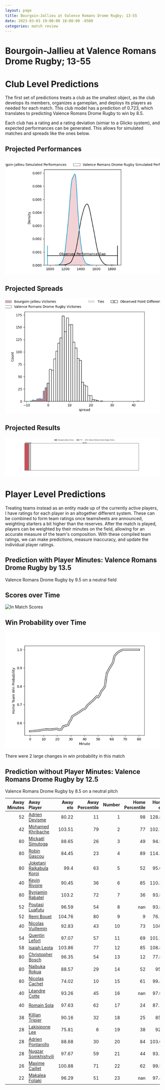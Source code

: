 ```yaml
---  
layout: page  
title: Bourgoin-Jallieu at Valence Romans Drome Rugby; 13-55  
date: 2023-03-03 19:00:00 18:00:00 -0500  
categories: match review  
---
```

# Bourgoin-Jallieu at Valence Romans Drome Rugby; 13-55

# Club Level Predictions


The first set of predictions treats a club as the smallest object, as the club develops its members, organizes a gameplan, and deploys its players as needed for each match. This club model has a prediction of 0.723, which translates to predicting Valence Romans Drome Rugby to win by 8.5.

Each club has a rating and a rating deviation (simiar to a Glicko system), and expected performances can be generated. This allows for simulated matches and spreads like the ones below.
## Projected Performances


![Projected Performances](plots/performances_2023-03-03-ValenceRomansDromeRugby-Bourgoin-Jallieu.png)
## Projected Spreads


![Projected Spreads](plots/spreads_2023-03-03-ValenceRomansDromeRugby-Bourgoin-Jallieu.png)
## Projected Results


![Projected Results](plots/resultbar_2023-03-03-ValenceRomansDromeRugby-Bourgoin-Jallieu.png)
# Player Level Predictions


Treating teams instead as an entity made up of the currently active players, I have ratings for each player in an altogether different system. These can be combined to form team ratings once teamsheets are announced, weighting starters a bit higher than the reserves. After the match is played, players can be weighted by their minutes on the field, allowing for an accurate measure of the team's composition. With these compiled team ratings, we can make predictions, measure inaccuracy, and update the individual player ratings.
## Prediction with Player Minutes: Valence Romans Drome Rugby by 13.5


Valence Romans Drome Rugby by 9.5 on a neutral field
## Scores over Time


![In Match Scores](plots/recap_scores_2023-03-03-ValenceRomansDromeRugby-Bourgoin-Jallieu.png)
## Win Probability over Time


![In Match Predictions](plots/recap_prob_2023-03-03-ValenceRomansDromeRugby-Bourgoin-Jallieu.png)

There were 2 large changes in win probability in this match
## Prediction without Player Minutes: Valence Romans Drome Rugby by 12.5


Valence Romans Drome Rugby by 8.5 on a neutral pitch



|   Away Minutes | Away Player                                                                    |   Away elo |   Away Percentile |   Number |   Home Percentile |   Home elo | Home Player                                                                |   Home Minutes |
|---------------:|:-------------------------------------------------------------------------------|-----------:|------------------:|---------:|------------------:|-----------:|:---------------------------------------------------------------------------|---------------:|
|             52 | [Adrien Devisme](..//playerfiles//AdrienDevisme_cleaned.md)                    |      80.22 |                11 |        1 |                98 |     128.82 | [Sami Zouhair](..//playerfiles//SamiZouhair_cleaned.md)                    |             50 |
|             42 | [Mohamed Khribache](..//playerfiles//MohamedKhribache_cleaned.md)              |     103.51 |                79 |        2 |                77 |     102.74 | [Dorian Marco Pena](..//playerfiles//DorianMarcoPena_cleaned.md)           |             57 |
|             80 | [Mickaël Simutoga](..//playerfiles//MickaëlSimutoga_cleaned.md)                |      88.65 |                26 |        3 |                49 |      94.52 | [John Henry Fincham](..//playerfiles//JohnHenryFincham_cleaned.md)         |             46 |
|             80 | [Robin Gascou](..//playerfiles//RobinGascou_cleaned.md)                        |      84.45 |                23 |        4 |                89 |     114.14 | [Darrell Dyer](..//playerfiles//DarrellDyer_cleaned.md)                    |             80 |
|             80 | [Joketani Raikabula Koroi](..//playerfiles//JoketaniRaikabulaKoroi_cleaned.md) |      99.4  |                63 |        5 |                52 |      95.69 | [Florian Goumat](..//playerfiles//FlorianGoumat_cleaned.md)                |             59 |
|             40 | [Kevin Rivoire](..//playerfiles//KevinRivoire_cleaned.md)                      |      90.45 |                36 |        6 |                85 |     110.31 | [Alexis Armary](..//playerfiles//AlexisArmary_cleaned.md)                  |             80 |
|             80 | [Bynjamin Rabatel](..//playerfiles//BynjaminRabatel_cleaned.md)                |     103.2  |                72 |        7 |                36 |      93.87 | [Sven Bernat Girlando](..//playerfiles//SvenBernatGirlando_cleaned.md)     |             80 |
|             52 | [Poutasi Luafutu](..//playerfiles//PoutasiLuafutu_cleaned.md)                  |      96.59 |                54 |        8 |               nan |      93.89 | [Ioane Iashagashvili](..//playerfiles//IoaneIashagashvili_cleaned.md)      |             46 |
|             52 | [Remi Bouet](..//playerfiles//RemiBouet_cleaned.md)                            |     104.76 |                80 |        9 |                 9 |      76.13 | [Tim Menzel](..//playerfiles//TimMenzel_cleaned.md)                        |             64 |
|             40 | [Nicolas Vuillemin](..//playerfiles//NicolasVuillemin_cleaned.md)              |      92.83 |                43 |       10 |                73 |     104.1  | [Joris Moura](..//playerfiles//JorisMoura_cleaned.md)                      |             80 |
|             54 | [Quentin Lefort](..//playerfiles//QuentinLefort_cleaned.md)                    |      97.07 |                57 |       11 |                69 |     101.12 | [Mason Emerson](..//playerfiles//MasonEmerson_cleaned.md)                  |             80 |
|             58 | [Isaiah Leota](..//playerfiles//IsaiahLeota_cleaned.md)                        |     103.86 |                77 |       12 |                85 |     108.83 | [Ben Neiceru](..//playerfiles//BenNeiceru_cleaned.md)                      |             80 |
|             80 | [Christopher Bosch](..//playerfiles//ChristopherBosch_cleaned.md)              |      96.35 |                54 |       13 |                12 |      77.85 | [Anatole Pauvert](..//playerfiles//AnatolePauvert_cleaned.md)              |             50 |
|             80 | [Naibuka Rokua](..//playerfiles//NaibukaRokua_cleaned.md)                      |      88.57 |                29 |       14 |                52 |      95.6  | [Adam Vargas](..//playerfiles//AdamVargas_cleaned.md)                      |             80 |
|             80 | [Nicolas Cachet](..//playerfiles//NicolasCachet_cleaned.md)                    |      74.02 |                10 |       15 |                61 |      99.47 | [Quentin Gobet](..//playerfiles//QuentinGobet_cleaned.md)                  |             59 |
|             40 | [Léandre Cotte](..//playerfiles//LéandreCotte_cleaned.md)                      |      93.26 |                45 |       16 |               nan |      97.66 | [Kevin Goze](..//playerfiles//KevinGoze_cleaned.md)                        |             34 |
|             40 | [Romain Sola](..//playerfiles//RomainSola_cleaned.md)                          |      97.63 |                62 |       17 |                24 |      87.14 | [Matthew Gicquel](..//playerfiles//MatthewGicquel_cleaned.md)              |             34 |
|             38 | [Killian Tripier](..//playerfiles//KillianTripier_cleaned.md)                  |      90.16 |                32 |       18 |                25 |      85.7  | [Andrea Pontanier](..//playerfiles//AndreaPontanier_cleaned.md)            |             30 |
|             28 | [Lakisipone Lee](..//playerfiles//LakisiponeLee_cleaned.md)                    |      75.81 |                 6 |       19 |                38 |      92.7  | [Akuila Joeli Tabualevu](..//playerfiles//AkuilaJoeliTabualevu_cleaned.md) |             30 |
|             28 | [Adrien Pontarollo](..//playerfiles//AdrienPontarollo_cleaned.md)              |      88.68 |                30 |       20 |                84 |     103.69 | [Yanis Gimenez](..//playerfiles//YanisGimenez_cleaned.md)                  |             23 |
|             28 | [Nugzar Somkhishvili](..//playerfiles//NugzarSomkhishvili_cleaned.md)          |      97.67 |                59 |       21 |                44 |      93.18 | [François Uys](..//playerfiles//FrançoisUys_cleaned.md)                    |             21 |
|             26 | [Maxime Caillet](..//playerfiles//MaximeCaillet_cleaned.md)                    |     100.88 |                71 |       22 |                62 |      99.56 | [Lucas Méret](..//playerfiles//LucasMéret_cleaned.md)                      |             21 |
|             22 | [Makalea Foliaki](..//playerfiles//MakaleaFoliaki_cleaned.md)                  |      96.29 |                51 |       23 |               nan |      97.45 | [Mickael Thébault](..//playerfiles//MickaelThébault_cleaned.md)            |             16 |

